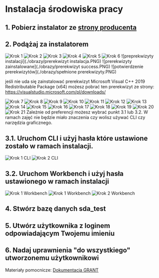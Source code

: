 # Instalacja środowiska pracy

## 1. Pobierz instalator ze [strony producenta](https://dev.mysql.com/downloads/installer/)

## 2. Podążaj za instalatorem

  ![Krok 1](./obrazy/Instalator_krok1.PNG)
  ![Krok 2](./obrazy/Instalator_krok2.PNG)
  ![Krok 3](./obrazy/Instalator_krok3.PNG)
  ![Krok 4](./obrazy/Instalator_krok4.PNG)
  ![Krok 5](./obrazy/Instalator_krok5.PNG)
  ![Krok 6](./obrazy/Instalator_krok6.PNG)
  ![preprekwizyty instalacji](./obrazy/prerekwizyt instalacja.PNG)
  ![prerekwizyty zainstalowane](./obrazy/prerekwizyt success.PNG)
  ![potwierdzenie prerekwizytów](./obrazy/spełnione prerekwizyty.PNG)

jeśli nie uda się zainstalować prerekwizyt Microsoft Visual C++ 2019 Redistributable Package (x64) możesz pobrać ten
prerekwizyt ze strony:
  https://visualstudio.microsoft.com/pl/downloads/

  ![Krok 7](./obrazy/Instalator_krok7.PNG)
  ![Krok 8](./obrazy/Instalator_krok8.PNG)
  ![Krok 9](./obrazy/Instalator_krok9.PNG)
  ![Krok 10](./obrazy/Instalator_krok10.PNG)
  ![Krok 11](./obrazy/Instalator_krok11.PNG)
  ![Krok 12](./obrazy/Instalator_krok12.PNG)
  ![Krok 13](./obrazy/Instalator_krok1.PNG)
  ![Krok 14](./obrazy/Instalator_krok14.PNG)
  ![Krok 15](./obrazy/Instalator_krok15.PNG)
  ![Krok 16](./obrazy/Instalator_krok16.PNG)
  ![Krok 17](./obrazy/Instalator_krok17.PNG)
  ![Krok 18](./obrazy/Instalator_krok18.PNG)
  ![Krok 19](./obrazy/Instalator_krok19.PNG)
  ![Krok 20](./obrazy/Instalator_krok20.PNG)
  ![Krok 21](./obrazy/Instalator_krok21.PNG)
Zależnie od preferencji możesz wybrać punkt 3.1 lub 3.2. W ramach zajęć nie będzie miało znaczenia czy wolisz używać CLI
czy narzędzia graficznego.

## 3.1. Uruchom CLI i użyj hasła które ustawione zostało w ramach instalacji.

  ![Krok 1 CLI](./obrazy/CLI1.PNG)
  ![Krok 2 CLI](./obrazy/CLI2.PNG)

## 3.2. Uruchom Workbench i użyj hasła ustawionego w ramach instalacji

  ![Krok 1 Workbench](./obrazy/workbench1.PNG)
  ![Krok 1 Workbench](./obrazy/workbench2.PNG)
  ![Krok 2 Workbench](./obrazy/workbench3.PNG)

## 4. Stwórz bazę danych sda_test

## 5. Utwórz użytkownika z loginem odpowiadającym Twojemu imieniu

## 6. Nadaj uprawnienia "do wszystkiego" utworzonemu użytkownikowi

Materiały pomocnicze:
  [Dokumentacja GRANT](https://dev.mysql.com/doc/refman/8.0/en/grant.html)